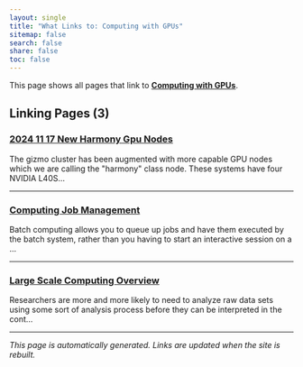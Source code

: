 ```yaml
---
layout: single
title: "What Links to: Computing with GPUs"
sitemap: false
search: false
share: false
toc: false
---
```


This page shows all pages that link to **[Computing with GPUs](/scicomputing/compute_gpu/)**.

## Linking Pages (3)

### [2024 11 17 New Harmony Gpu Nodes](/scicompannounce/2024-11-17-new-harmony-gpu-nodes/)

The gizmo cluster has been augmented with more capable GPU nodes which we are calling the "harmony" class node.  These systems have four NVIDIA L40S...

---

### [Computing Job Management](/scicomputing/compute_jobs/)

Batch computing allows you to queue up jobs and have them executed by the batch system, rather than you having to start an interactive session on a ...

---

### [Large Scale Computing Overview](/scicomputing/compute_overview/)

Researchers are more and more likely to need to analyze raw data sets using some sort of analysis process before they can be interpreted in the cont...

---


*This page is automatically generated. Links are updated when the site is rebuilt.*

